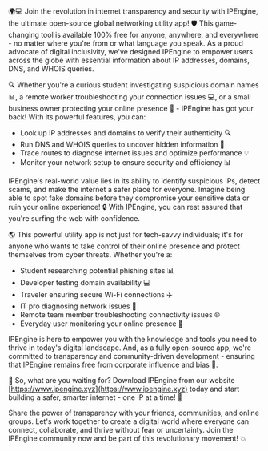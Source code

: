 🌍💻 Join the revolution in internet transparency and security with IPEngine, the ultimate open-source global networking utility app! 🛡️ This game-changing tool is available 100% free for anyone, anywhere, and everywhere - no matter where you're from or what language you speak. As a proud advocate of digital inclusivity, we've designed IPEngine to empower users across the globe with essential information about IP addresses, domains, DNS, and WHOIS queries.

🔍 Whether you're a curious student investigating suspicious domain names 📊, a remote worker troubleshooting your connection issues 💻, or a small business owner protecting your online presence 🚀 - IPEngine has got your back! With its powerful features, you can:

* Look up IP addresses and domains to verify their authenticity 🔍
* Run DNS and WHOIS queries to uncover hidden information 👀
* Trace routes to diagnose internet issues and optimize performance 💡
* Monitor your network setup to ensure security and efficiency 📊

IPEngine's real-world value lies in its ability to identify suspicious IPs, detect scams, and make the internet a safer place for everyone. Imagine being able to spot fake domains before they compromise your sensitive data or ruin your online experience! 🔒 With IPEngine, you can rest assured that you're surfing the web with confidence.

🌎 This powerful utility app is not just for tech-savvy individuals; it's for anyone who wants to take control of their online presence and protect themselves from cyber threats. Whether you're a:

* Student researching potential phishing sites 📊
* Developer testing domain availability 💻
* Traveler ensuring secure Wi-Fi connections ✈️
* IT pro diagnosing network issues 🔧
* Remote team member troubleshooting connectivity issues 🌐
* Everyday user monitoring your online presence 👀

IPEngine is here to empower you with the knowledge and tools you need to thrive in today's digital landscape. And, as a fully open-source app, we're committed to transparency and community-driven development - ensuring that IPEngine remains free from corporate influence and bias 💪.

🚀 So, what are you waiting for? Download IPEngine from our website [https://www.ipengine.xyz](https://www.ipengine.xyz) today and start building a safer, smarter internet - one IP at a time! 🌟

Share the power of transparency with your friends, communities, and online groups. Let's work together to create a digital world where everyone can connect, collaborate, and thrive without fear or uncertainty. Join the IPEngine community now and be part of this revolutionary movement! 💥